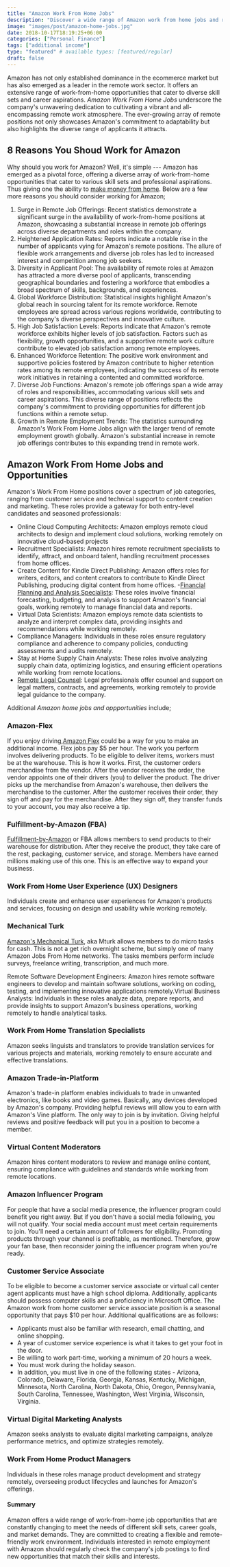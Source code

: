 ```yaml
---
title: "Amazon Work From Home Jobs"
description: "Discover a wide range of Amazon work from home jobs and remote opportunities."
image: "images/post/amazon-home-jobs.jpg"
date: 2018-10-17T18:19:25+06:00
categories: ["Personal Finance"]
tags: ["additional income"]
type: "featured" # available types: [featured/regular]
draft: false
---
```


Amazon has not only established dominance in the ecommerce market but has also emerged as a leader in the remote work sector. It offers an extensive range of work-from-home opportunities that cater to diverse skill sets and career aspirations. _Amazon Work From Home Jobs_ underscore the company's unwavering dedication to cultivating a vibrant and all-encompassing remote work atmosphere. The ever-growing array of remote positions not only showcases Amazon's commitment to adaptability but also highlights the diverse range of applicants it attracts.

## 8 Reasons You Shoud Work for Amazon

Why should you work for Amazon? Well, it's simple --- Amazon has emerged as a pivotal force, offering a diverse array of work-from-home opportunities that cater to various skill sets and professional aspirations. Thus giving one the ability to [make money from home](/blog/ways-to-make-money-online). Below are a few more reasons you should consider working for Amazon;

1. Surge in Remote Job Offerings: Recent statistics demonstrate a significant surge in the availability of work-from-home positions at Amazon, showcasing a substantial increase in remote job offerings across diverse departments and roles within the company.
2. Heightened Application Rates: Reports indicate a notable rise in the number of applicants vying for Amazon's remote positions. The allure of flexible work arrangements and diverse job roles has led to increased interest and competition among job seekers.
3. Diversity in Applicant Pool: The availability of remote roles at Amazon has attracted a more diverse pool of applicants, transcending geographical boundaries and fostering a workforce that embodies a broad spectrum of skills, backgrounds, and experiences.
4. Global Workforce Distribution: Statistical insights highlight Amazon's global reach in sourcing talent for its remote workforce. Remote employees are spread across various regions worldwide, contributing to the company's diverse perspectives and innovative culture.
5. High Job Satisfaction Levels: Reports indicate that Amazon's remote workforce exhibits higher levels of job satisfaction. Factors such as flexibility, growth opportunities, and a supportive remote work culture contribute to elevated job satisfaction among remote employees.
6. Enhanced Workforce Retention: The positive work environment and supportive policies fostered by Amazon contribute to higher retention rates among its remote employees, indicating the success of its remote work initiatives in retaining a contented and committed workforce.
7. Diverse Job Functions: Amazon's remote job offerings span a wide array of roles and responsibilities, accommodating various skill sets and career aspirations. This diverse range of positions reflects the company's commitment to providing opportunities for different job functions within a remote setup.
8. Growth in Remote Employment Trends: The statistics surrounding Amazon's Work From Home Jobs align with the larger trend of remote employment growth globally. Amazon's substantial increase in remote job offerings contributes to this expanding trend in remote work.

## Amazon Work From Home Jobs and Opportunities

Amazon's Work From Home positions cover a spectrum of job categories, ranging from customer service and technical support to content creation and marketing. These roles provide a gateway for both entry-level candidates and seasoned professionals:

- Online Cloud Computing Architects: Amazon employs remote cloud architects to design and implement cloud solutions, working remotely on innovative cloud-based projects
- Recruitment Specialists: Amazon hires remote recruitment specialists to identify, attract, and onboard talent, handling recruitment processes from home offices.
- Create Content for Kindle Direct Publishing: Amazon offers roles for writers, editors, and content creators to contribute to Kindle Direct Publishing, producing digital content from home offices.
-[Financial Planning and Analysis Specialists](https://amazon.jobs/en/teams/finance-corporate-fpa-benchmarking): These roles involve financial forecasting, budgeting, and analysis to support Amazon's financial goals, working remotely to manage financial data and reports.
- Virtual Data Scientists: Amazon employs remote data scientists to analyze and interpret complex data, providing insights and recommendations while working remotely.
- Compliance Managers: Individuals in these roles ensure regulatory compliance and adherence to company policies, conducting assessments and audits remotely.
- Stay at Home Supply Chain Analysts: These roles involve analyzing supply chain data, optimizing logistics, and ensuring efficient operations while working from remote locations.
- [Remote Legal Counsel](https://www.amazon.jobs/en/business_categories/legal-team): Legal professionals offer counsel and support on legal matters, contracts, and agreements, working remotely to provide legal guidance to the company.

Additional _Amazon home jobs and oppportunities_ include;

### Amazon-Flex

If you enjoy driving,[Amazon Flex](https://flex.amazon.com/) could be a way for you to make an additional income. Flex jobs pay $5 per hour. The work you perform involves delivering products. To be eligible to deliver items, workers must be at the warehouse. This is how it works. First, the customer orders merchandise from the vendor. After the vendor receives the order, the vendor appoints one of their drivers (you) to deliver the product. The driver picks up the merchandise from Amazon's warehouse, then delivers the merchandise to the customer. After the customer receives their order, they sign off and pay for the merchandise. After they sign off, they transfer funds to your account, you may also receive a tip.

### Fulfillment-by-Amazon (FBA)

[Fulfillment-by-Amazon](https://sell.amazon.com/fulfillment-by-amazon.html) or FBA allows members to send products to their warehouse for distribution. After they receive the product, they take care of the rest, packaging, customer service, and storage. Members have earned millions making use of this one. This is an effective way to expand your business.

### Work From Home User Experience (UX) Designers

Individuals create and enhance user experiences for Amazon's products and services, focusing on design and usability while working remotely.

### Mechanical Turk

[Amazon's Mechanical Turk](https://www.mturk.com/), aka Mturk allows members to do micro tasks for cash. This is not a get rich overnight scheme, but simply one of many Amazon Jobs From Home networks. The tasks members perform include surveys, freelance writing, transcription, and much more.

Remote Software Development Engineers: Amazon hires remote software engineers to develop and maintain software solutions, working on coding, testing, and implementing innovative applications remotely.Virtual Business Analysts: Individuals in these roles analyze data, prepare reports, and provide insights to support Amazon's business operations, working remotely to handle analytical tasks.

### Work From Home Translation Specialists

Amazon seeks linguists and translators to provide translation services for various projects and materials, working remotely to ensure accurate and effective translations.

### Amazon Trade-in-Platform

Amazon's trade-in platform enables individuals to trade in unwanted electronics, like books and video games. Basically, any devices developed by Amazon's company. Providing helpful reviews will allow you to earn with Amazon's Vine platform. The only way to join is by invitation. Giving helpful reviews and positive feedback will put you in a position to become a member.

### Virtual Content Moderators

Amazon hires content moderators to review and manage online content, ensuring compliance with guidelines and standards while working from remote locations.

### Amazon Influencer Program

For people that have a social media presence, the influencer program could benefit you right away. But if you don't have a social media following, you will not qualify. Your social media account must meet certain requirements to join. You'll need a certain amount of followers for eligibility. Promoting products through your channel is profitable, as mentioned. Therefore, grow your fan base, then reconsider joining the influencer program when you're ready.

### Customer Service Associate

To be eligible to become a customer service associate or virtual call center agent applicants must have a high school diploma. Additionally, applicants should possess computer skills and a proficiency in Microsoft Office. The Amazon work from home customer service associate position is a seasonal opportunity that pays $10 per hour. Additional qualifications are as follows:

- Applicants must also be familiar with research, email chatting, and online shopping.
- A year of customer service experience is what it takes to get your foot in the door.
- Be willing to work part-time, working a minimum of 20 hours a week.
- You must work during the holiday season.
- In addition, you must live in one of the following states - Arizona, Colorado, Delaware, Florida, Georgia, Kansas, Kentucky, Michigan, Minnesota, North Carolina, North Dakota, Ohio, Oregon, Pennsylvania, South Carolina, Tennessee, Washington, West Virginia, Wisconsin, Virginia.

### Virtual Digital Marketing Analysts

Amazon seeks analysts to evaluate digital marketing campaigns, analyze performance metrics, and optimize strategies remotely.

### Work From Home Product Managers

Individuals in these roles manage product development and strategy remotely, overseeing product lifecycles and launches for Amazon's offerings.

#### Summary

Amazon offers a wide range of work-from-home job opportunities that are constantly changing to meet the needs of different skill sets, career goals, and market demands. They are committed to creating a flexible and remote-friendly work environment. Individuals interested in remote employment with Amazon should regularly check the company's job postings to find new opportunities that match their skills and interests.

